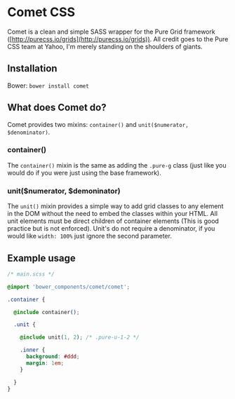 # Comet CSS

Comet is a clean and simple SASS wrapper for the Pure Grid framework ([http://purecss.io/grids](http://purecss.io/grids)). All credit goes to the Pure CSS team at Yahoo, I'm merely standing on the shoulders of giants.

## Installation

Bower: `bower install comet`

## What does Comet do?

Comet provides two mixins: `container()` and `unit($numerator, $denominator)`. 

### container()

The `container()` mixin is the same as adding the `.pure-g` class (just like you would do if you were just using the base framework).

### unit($numerator, $demoninator)

The `unit()` mixin provides a simple way to add grid classes to any element in the DOM without the need to embed the classes within your HTML. All unit elements must be direct children of container elements (This is good practice but is not enforced). Unit's do not require a denominator, if you would like `width: 100%` just ignore the second parameter.

## Example usage

```css
/* main.scss */

@import 'bower_components/comet/comet';

.container {

  @include container();

  .unit {

    @include unit(1, 2); /* .pure-u-1-2 */

    .inner {
      background: #ddd;
      margin: 1em;
    }

  }
}
```